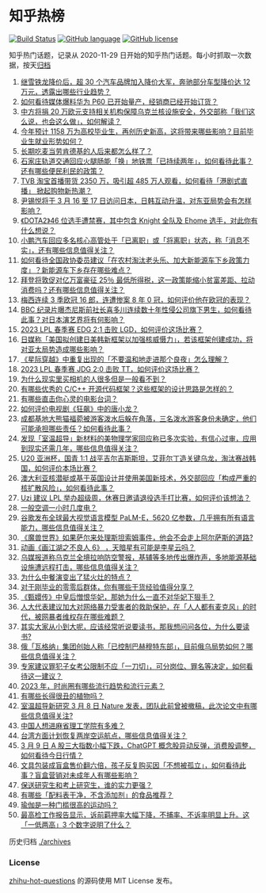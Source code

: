 # 知乎热榜
[![Build Status](https://github.com/ToWeLong/zhihu-hot-questions/workflows/CI/badge.svg)](https://github.com/ToWeLong/zhihu-hot-questions/actions)
[![GitHub language](https://img.shields.io/badge/language-golang-orange.svg)](https://golang.org/)
[![GitHub license](https://img.shields.io/github/license/ToWeLong/zhihu-hot-questions)](https://github.com/ToWeLong/zhihu-hot-questions/blob/main/LICENSE)

知乎热门话题，记录从 2020-11-29 日开始的知乎热门话题。每小时抓取一次数据，按天[归档](./archives)

<!-- BEGIN -->

1. [继雪铁龙降价后，超 30 个汽车品牌加入降价大军，奔驰部分车型降价达 12 万元，透露出哪些行业趋势？](https://www.zhihu.com/question/588514362)
1. [如何看待媒体爆料华为 P60 已开始量产，经销商已经开始订货？](https://www.zhihu.com/question/588441960)
1. [中方将捐 20 万欧元支持相关机构保障乌克兰核设施安全，外交部称「我们这么说，也会这么做」，如何解读？](https://www.zhihu.com/question/588363518)
1. [今年预计 1158 万为高校毕业生，再创历史新高，这将带来哪些影响？目前毕业生就业形势如何？](https://www.zhihu.com/question/588310588)
1. [长期吃麦当劳肯德基的人后来都怎么样了？](https://www.zhihu.com/question/318612351)
1. [石家庄轨道交通回应火腿肠能「换」地铁票「已持续两年」，如何看待此事？还有哪些便民利民的政策？](https://www.zhihu.com/question/588026793)
1. [TVB 淘宝首播带货 2350 万，吸引超 485 万人观看，如何看待「港剧式直播」 掀起购物新热潮？](https://www.zhihu.com/question/588464428)
1. [尹锡悦将于 3 月 16 至 17 日访问日本，日韩互动升温，对东亚局势会有怎样影响？](https://www.zhihu.com/question/588505752)
1. [《DOTA2》46 位选手遭禁赛，其中包含 Knight 全队及 Ehome 选手，对此你有什么想说？](https://www.zhihu.com/question/588512808)
1. [小鹏汽车回应多名核心高管处于「已离职」或「将离职」状态，称「消息不实」，还有哪些信息值得关注？](https://www.zhihu.com/question/588509644)
1. [如何看待全国政协委员建议「在农村淘汰老头乐、加大新能源车下乡政策力度」？新能源车下乡存在哪些难点？](https://www.zhihu.com/question/588497085)
1. [拜登将敦促对亿万富豪征 25％ 最低所得税，这一政策能缩小贫富差距、拉动消费吗？还有哪些信息值得关注？](https://www.zhihu.com/question/588457114)
1. [梅西连续 3 季欧冠 16 郎，连遭惨案 8 年 0 冠，如何评价他在欧冠的表现？](https://www.zhihu.com/question/588447633)
1. [BBC 纪录片曝杰尼斯前社长喜多川连续数十年性侵公司旗下男生，如何看待此事？对日本演艺界将有何影响？](https://www.zhihu.com/question/588317274)
1. [2023 LPL 春季赛 EDG 2:1 击败 LGD，如何评价这场比赛？](https://www.zhihu.com/question/588512225)
1. [日媒称「美国拟创建日美韩新框架以加强核威慑力」，若该框架创建成功，将对亚太局势造成哪些影响？](https://www.zhihu.com/question/588518409)
1. [《星际穿越》中重复出现的「不要温和地走进那个良夜」怎么理解？](https://www.zhihu.com/question/26770890)
1. [2023 LPL 春季赛 JDG 2:0 击败 TT，如何评价这场比赛？](https://www.zhihu.com/question/588564159)
1. [为什么现实里买相机的人很多但是一般看不到？](https://www.zhihu.com/question/588292285)
1. [有哪些优秀的 C/C++ 开源代码框架？这些框架的设计思路是怎样的？](https://www.zhihu.com/question/20201738)
1. [有哪些直击你心灵的电影台词？](https://www.zhihu.com/question/578726574)
1. [如何评价电视剧《狂飙》中的唐小龙？](https://www.zhihu.com/question/583041369)
1. [成都基地大熊猫福菀被游客泼水后躲在角落，三名泼水游客身份未确定，他们可能承担哪些责任？如何看待此事？](https://www.zhihu.com/question/588084063)
1. [发现「室温超导」新材料的美物理学家回应称已多次实验，有信心过审，应用到现实还需几年，哪些信息值得关注？](https://www.zhihu.com/question/588445365)
1. [U20 亚洲杯，国青 1:1 战平吉尔吉斯斯坦，艾菲尔丁造关键乌龙，淘汰赛战韩国，如何评价本场比赛？](https://www.zhihu.com/question/588593191)
1. [澳大利亚核潜艇或基于英国设计并使用美国新技术，外交部回应「构成严重的核扩散风险」，如何看待此事？](https://www.zhihu.com/question/588511366)
1. [Uzi 建议 LPL 举办超级周，休赛日邀请退役选手打比赛，如何评价该想法？](https://www.zhihu.com/question/587841780)
1. [一般空调一小时几度电？](https://www.zhihu.com/question/327314092)
1. [谷歌发布全球最大视觉语言模型 PaLM-E，5620 亿参数，几乎拥有所有语言能力，哪些信息值得关注？](https://www.zhihu.com/question/588441399)
1. [《魔兽世界》如果萨尔来处理斯坦索姆事件，他会不会走上阿尔萨斯的道路?](https://www.zhihu.com/question/353284004)
1. [动画《画江湖之不良人 6》 ，天暗星有可能是李星云吗？](https://www.zhihu.com/question/587156275)
1. [乌媒报道称乌克兰全境拉响防空警报，基辅等多地传出爆炸声，多地能源基础设施遭远程打击，哪些信息值得关注？](https://www.zhihu.com/question/588477404)
1. [为什么中餐演变出了猛火灶的特点？](https://www.zhihu.com/question/427984175)
1. [对于刚毕业的零零后群体，你有哪些干货经验值得分享？](https://www.zhihu.com/question/588508082)
1. [《甄嬛传》中皇后憎恨华妃，那她为什么一直不对华妃下狠手？](https://www.zhihu.com/question/586432238)
1. [人大代表建议加大对网络暴力受害者的救助保护，在「人人都有麦克风」的时代，被网暴者维权存在哪些难题？](https://www.zhihu.com/question/588245407)
1. [其实大家从小到大呢，应该经常听说要读书，那我想问问各位，为什么要读书?](https://www.zhihu.com/question/588196106)
1. [俄「瓦格纳」集团创始人称「已控制巴赫穆特东部」，目前俄乌局势如何？哪些信息值得关注？](https://www.zhihu.com/question/588463015)
1. [专家建议罪犯子女考公限制不应「一刀切」，可分岗位、罪名等决定，如何看待这一建议？](https://www.zhihu.com/question/588448764)
1. [2023 年，时尚圈有哪些流行趋势和流行元素？](https://www.zhihu.com/question/543829350)
1. [有哪些长得很丑的植物吗？](https://www.zhihu.com/question/587415580)
1. [室温超导新研究 3 月 8 日 Nature 发表，团队此前曾被撤稿，此次论文中有哪些信息值得关注?](https://www.zhihu.com/question/588296280)
1. [中国人想进麻省理工学院有多难？](https://www.zhihu.com/question/284014214)
1. [台湾方面计划恢复两岸空运航点，哪些信息值得关注？](https://www.zhihu.com/question/588472764)
1. [3 月 9 日 A 股三大指数小幅下跌，ChatGPT 概念股异动反弹，消费股调整，如何看待今日行情？](https://www.zhihu.com/question/588444313)
1. [文具包装成盲盒售价翻六倍，孩子反复购买因「不想被孤立」，如何看待此事？盲盒营销对未成年人有哪些影响？](https://www.zhihu.com/question/588027527)
1. [保送研究生和考上研究生，谁的实力更强？](https://www.zhihu.com/question/587775122)
1. [有哪些「配料表干净，不含添加剂」的食品推荐？](https://www.zhihu.com/question/586673072)
1. [瑜伽是一种门槛很高的运动吗？](https://www.zhihu.com/question/585259870)
1. [最高检工作报告显示，诉前羁押率大幅下降，不捕率、不诉率明显上升。这「一低两高」3 个数字说明了什么？](https://www.zhihu.com/question/588248062)

<!-- END -->

历史归档 [./archives](./archives)


### License
[zhihu-hot-questions](https://github.com/towelong/zhihu-hot-questions) 的源码使用 MIT License 发布。